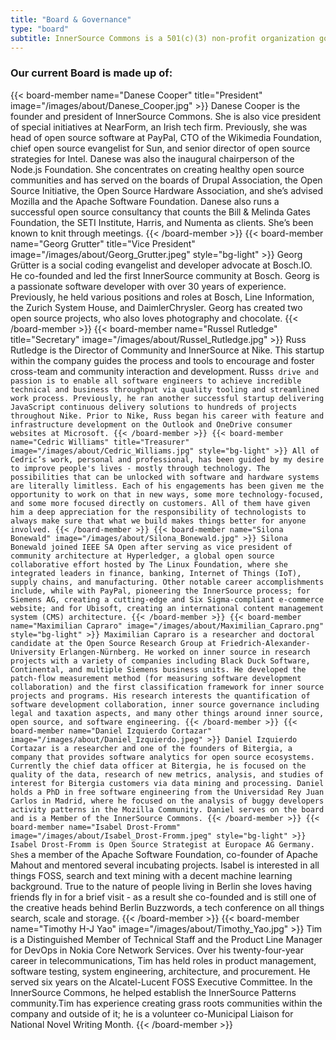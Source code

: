 ```yaml
---
title: "Board & Governance"
type: "board"
subtitle: InnerSource Commons is a 501(c)(3) non-profit organization governed by a set of corporate bylaws. The Board of Directors sets the policy and appoints officers that set and execute policy. The Board is elected by the Membership on a yearly basis. InnerSource Commons initially is incorporated in the US. As the community grows, we anticipate to found sister organizations in the European Union, Latin America, and other parts of the world.
---
```


<div class="mt-4 container">
    <h3>Our current Board is made up of:</h3>
</div>

{{< board-member name="Danese Cooper" title="President" image="/images/about/Danese_Cooper.jpg" >}}
Danese Cooper is the founder and president of InnerSource Commons. She is also vice president of special initiatives at NearForm, an Irish tech firm. Previously, she was head of open source software at PayPal, CTO of the Wikimedia Foundation, chief open source evangelist for Sun, and senior director of open source strategies for Intel. Danese was also the inaugural chairperson of the Node.js Foundation. She concentrates on creating healthy open source communities and has served on the boards of Drupal Association, the Open Source Initiative, the Open Source Hardware Association, and she’s advised Mozilla and the Apache Software Foundation. Danese also runs a successful open source consultancy that counts the Bill & Melinda Gates Foundation, the SETI Institute, Harris, and Numenta as clients. She’s been known to knit through meetings.
{{< /board-member >}}
{{< board-member name="Georg Grutter" title="Vice President" image="/images/about/Georg_Grutter.jpeg" style="bg-light" >}}
Georg Grütter is a social coding evangelist and developer advocate at Bosch.IO. He co-founded and led the first InnerSource community at Bosch. Georg is a passionate software developer with over 30 years of experience. Previously, he held various positions and roles at Bosch, Line Information, the Zurich System House, and DaimlerChrysler. Georg has created two open source projects, who also loves photography and chocolate.
{{< /board-member >}}
{{< board-member name="Russel Rutledge" title="Secretary" image="/images/about/Russel_Rutledge.jpg" >}}
Russ Rutledge is the Director of Community and InnerSource at Nike. This startup within the company guides the process and tools to encourage and foster cross-team and community interaction and development. Russ`s drive and passion is to enable all software engineers to achieve incredible technical and business throughput via quality tooling and streamlined work process. Previously, he ran another successful startup delivering JavaScript continuous delivery solutions to hundreds of projects throughout Nike. Prior to Nike, Russ began his career with feature and infrastructure development on the Outlook and OneDrive consumer websites at Microsoft.
{{< /board-member >}}
{{< board-member name="Cedric Williams" title="Treasurer" image="/images/about/Cedric_Williams.jpg" style="bg-light" >}}
All of Cedric’s work, personal and professional, has been guided by my desire to improve people's lives - mostly through technology. The possibilities that can be unlocked with software and hardware systems are literally limitless. Each of his engagements has been given me the opportunity to work on that in new ways, some more technology-focused, and some more focused directly on customers. All of them have given him a deep appreciation for the responsibility of technologists to always make sure that what we build makes things better for anyone involved.
{{< /board-member >}}
{{< board-member name="Silona Bonewald" image="/images/about/Silona_Bonewald.jpg" >}}
Silona Bonewald joined IEEE SA Open after serving as vice president of community architecture at Hyperledger, a global open source collaborative effort hosted by The Linux Foundation, where she integrated leaders in finance, banking, Internet of Things (IoT), supply chains, and manufacturing. Other notable career accomplishments include, while with PayPal, pioneering the InnerSource process; for Siemens AG, creating a cutting-edge and Six Sigma-compliant e-commerce website; and for Ubisoft, creating an international content management system (CMS) architecture.
{{< /board-member >}}
{{< board-member name="Maximilian Capraro" image="/images/about/Maximilian_Capraro.png" style="bg-light" >}}
Maximilian Capraro is a researcher and doctoral candidate at the Open Source Research Group at Friedrich-Alexander-University Erlangen-Nürnberg. He worked on inner source in research projects with a variety of companies including Black Duck Software, Continental, and multiple Siemens business units. He developed the patch-flow measurement method (for measuring software development collaboration) and the first classification framework for inner source projects and programs. His research interests the quantification of software development collaboration, inner source governance including legal and taxation aspects, and many other things around inner source, open source, and software engineering.
{{< /board-member >}}
{{< board-member name="Daniel Izquierdo Cortazar"  image="/images/about/Daniel_Izquierdo.jpeg" >}}
Daniel Izquierdo Cortazar is a researcher and one of the founders of Bitergia, a company that provides software analytics for open source ecosystems. Currently the chief data officer at Bitergia, he is focused on the quality of the data, research of new metrics, analysis, and studies of interest for Bitergia customers via data mining and processing. Daniel holds a PhD in free software engineering from the Universidad Rey Juan Carlos in Madrid, where he focused on the analysis of buggy developers activity patterns in the Mozilla Community. Daniel serves on the board and is a Member of the InnerSource Commons.
{{< /board-member >}}
{{< board-member name="Isabel Drost-Fromm" image="/images/about/Isabel_Drost-Fromm.jpeg" style="bg-light" >}}
Isabel Drost-Fromm is Open Source Strategist at Europace AG Germany. She`s a member of the Apache Software Foundation, co-founder of Apache Mahout and mentored several incubating projects. Isabel is interested in all things FOSS, search and text mining with a decent machine learning background. True to the nature of people living in Berlin she loves having friends fly in for a brief visit - as a result she co-founded and is still one of the creative heads behind Berlin Buzzwords, a tech conference on all things search, scale and storage.
{{< /board-member >}}
{{< board-member name="Timothy H-J Yao" image="/images/about/Timothy_Yao.jpg" >}}
Tim is a Distinguished Member of Technical Staff and the Product Line Manager for DevOps in Nokia Core Network Services. Over his twenty-four-year career in telecommunications, Tim has held roles in product management, software testing, system engineering, architecture, and procurement. He served six years on the Alcatel-Lucent FOSS Executive Committee. In the InnerSource Commons, he helped establish the InnerSource Patterns community.Tim has experience creating grass roots communities within the company and outside of it; he is a volunteer co-Municipal Liaison for National Novel Writing Month.
{{< /board-member >}}
